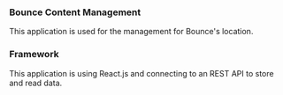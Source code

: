 ### Bounce Content Management

This application is used for the management for Bounce's location.

### Framework

This application is using React.js and connecting to an REST API to store and read data.
